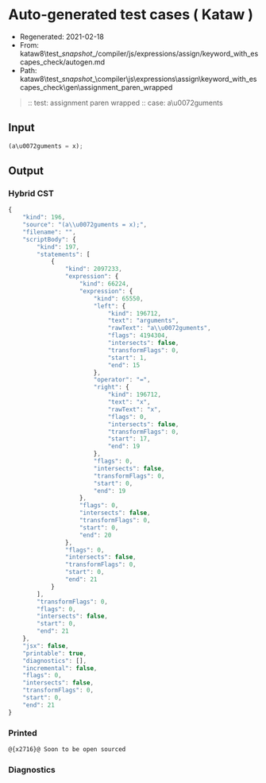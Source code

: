 # Auto-generated test cases ( Kataw )
- Regenerated: 2021-02-18
- From: kataw8\test\__snapshot__/compiler/js/expressions/assign/keyword_with_escapes_check/autogen.md
- Path: kataw8\test\__snapshot__\compiler\js\expressions\assign\keyword_with_escapes_check\gen\assignment_paren_wrapped
> :: test: assignment paren wrapped
> :: case: a\u0072guments
## Input

`````js
(a\u0072guments = x);
`````

## Output


### Hybrid CST


```javascript
{
    "kind": 196,
    "source": "(a\\u0072guments = x);",
    "filename": "",
    "scriptBody": {
        "kind": 197,
        "statements": [
            {
                "kind": 2097233,
                "expression": {
                    "kind": 66224,
                    "expression": {
                        "kind": 65550,
                        "left": {
                            "kind": 196712,
                            "text": "arguments",
                            "rawText": "a\\u0072guments",
                            "flags": 4194304,
                            "intersects": false,
                            "transformFlags": 0,
                            "start": 1,
                            "end": 15
                        },
                        "operator": "=",
                        "right": {
                            "kind": 196712,
                            "text": "x",
                            "rawText": "x",
                            "flags": 0,
                            "intersects": false,
                            "transformFlags": 0,
                            "start": 17,
                            "end": 19
                        },
                        "flags": 0,
                        "intersects": false,
                        "transformFlags": 0,
                        "start": 0,
                        "end": 19
                    },
                    "flags": 0,
                    "intersects": false,
                    "transformFlags": 0,
                    "start": 0,
                    "end": 20
                },
                "flags": 0,
                "intersects": false,
                "transformFlags": 0,
                "start": 0,
                "end": 21
            }
        ],
        "transformFlags": 0,
        "flags": 0,
        "intersects": false,
        "start": 0,
        "end": 21
    },
    "jsx": false,
    "printable": true,
    "diagnostics": [],
    "incremental": false,
    "flags": 0,
    "intersects": false,
    "transformFlags": 0,
    "start": 0,
    "end": 21
}
```

### Printed


```javascript
@{x2716}@ Soon to be open sourced
```

### Diagnostics


```javascript

```

